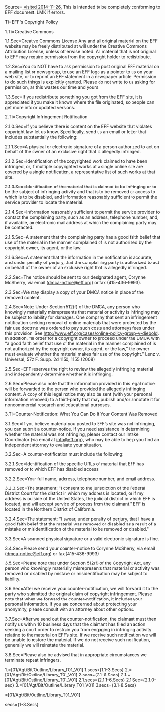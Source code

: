 Source=<a href="https://www.eff.org/copyright"> visited 2014-11-26.</a>  This is intended to be completely conforming to EFF document.  LMK if errors.

Ti=EFF's Copyright Policy

1.Ti=Creative Commons

1.1.Sec=Creative Commons License Any and all original material on the EFF website may be freely distributed at will under the Creative Commons Attribution License, unless otherwise noted. All material that is not original to EFF may require permission from the copyright holder to redistribute.

1.2.Sec=You do NOT have to ask permission to post original EFF material on a mailing list or newsgroup, to use an EFF logo as a pointer to us on your web site, or to reprint an EFF statement in a newspaper article. Permission to do such things is explicitly granted. Please do not write to us asking for permission, as this wastes our time and yours.

1.3.Sec=If you redistribute something you got from the EFF site, it is appreciated if you make it known where the file originated, so people can get more info or updated versions.

2.Ti=Copyright Infringement Notification

2.1.0.Sec=If you believe there is content on the EFF website that violates copyright law, let us know. Specifically, send us an email or letter that includes substantially the following:

2.1.1.Sec=A physical or electronic signature of a person authorized to act on behalf of the owner of an exclusive right that is allegedly infringed.

2.1.2.Sec=Identification of the copyrighted work claimed to have been infringed, or, if multiple copyrighted works at a single online site are covered by a single notification, a representative list of such works at that site.

2.1.3.Sec=Identification of the material that is claimed to be infringing or to be the subject of infringing activity and that is to be removed or access to which is to be disabled, and information reasonably sufficient to permit the service provider to locate the material.

2.1.4.Sec=Information reasonably sufficient to permit the service provider to contact the complaining party, such as an address, telephone number, and, if available, an electronic mail address at which the complaining party may be contacted.

2.1.5.Sec=A statement that the complaining party has a good faith belief that use of the material in the manner complained of is not authorized by the copyright owner, its agent, or the law.

2.1.6.Sec=A statement that the information in the notification is accurate, and under penalty of perjury, that the complaining party is authorized to act on behalf of the owner of an exclusive right that is allegedly infringed.

2.2.Sec=The notice should be sent to our designated agent, Corynne McSherry, via email (dmca-notice@eff.org) or fax (415-436-9993).

2.3.Sec=We may display a copy of your DMCA notice in place of the removed content.

2.4.Sec=Note: Under Section 512(f) of the DMCA, any person who knowingly materially misrepresents that material or activity is infringing may be subject to liability for damages. One company that sent an infringement notification seeking removal of online materials that were protected by the fair use doctrine was ordered to pay such costs and attorneys fees under this provision. See http://www.eff.org/cases/online-policy-group-v-diebold. In addition, “in order for a copyright owner to proceed under the DMCA with “a good faith belief that use of the material in the manner complained of is not authorized by the copyright owner, its agent, or the law,” the owner must evaluate whether the material makes fair use of the copyright.” Lenz v. Universal, 572 F. Supp. 2d 1150, 1155 (2008)

2.5.Sec=EFF reserves the right to review the allegedly infringing material and independently determine whether it is infringing.

2.6.Sec=Please also note that the information provided in this legal notice will be forwarded to the person who provided the allegedly infringing content. A copy of this legal notice may also be sent (with your personal information removed) to a third-party that may publish and/or annotate it for noncommercial research and educational purposes.

3.Ti=Counter-Notification: What You Can Do If Your Content Was Removed

3.1.Sec=If you believe material you posted to EFF’s site was not infringing, you can submit a counter-notice. If you need assistance in determining whether the material was not infringing, please contact our Intake Coordinator (via email at info@eff.org), who may be able to help you find an independent attorney to evaluate your situation.

3.2.Sec=A counter-notification must include the following:

3.2.1.Sec=Identification of the specific URLs of material that EFF has removed or to which EFF has disabled access.

3.2.2.Sec=Your full name, address, telephone number, and email address.

3.2.3.Sec=The statement: "I consent to the jurisdiction of the Federal District Court for the district in which my address is located, or if my address is outside of the United States, the judicial district in which EFF is located, and will accept service of process from the claimant." EFF is located in the Northern District of California.

3.2.4.Sec=The statement: "I swear, under penalty of perjury, that I have a good faith belief that the material was removed or disabled as a result of a mistake or misidentification of the material to be removed or disabled."

3.3.Sec=A scanned physical signature or a valid electronic signature is fine.

3.4.Sec=Please send your counter-notice to Corynne McSherry, via email (dmca-notice@eff.org) or fax (415-436-9993)

3.5.Sec=Please note that under Section 512(f) of the Copyright Act, any person who knowingly materially misrepresents that material or activity was removed or disabled by mistake or misidentification may be subject to liability.

3.6.Sec=After we receive your counter-notification, we will forward it to the party who submitted the original claim of copyright infringement. Please note that when we forward the counter-notification, it includes your personal information. If you are concerned about protecting your anonymity, please consult with an attorney about other options.

3.7.Sec=After we send out the counter-notification, the claimant must then notify us within 10 business days that the claimant has filed an action seeking a court order to restrain you from engaging in infringing activity relating to the material on EFF’s site. If we receive such notification we will be unable to restore the material. If we do not receive such notification, generally we will reinstate the material.

3.8.Sec=Please also be advised that in appropriate circumstances we terminate repeat infringers.

1.=[01/Agt/Bit/Outline/Library_T01_V01]
1.secs={1.1-3.Secs}
2.=[01/Agt/Bit/Outline/Library_T01_V01]
2.secs={2.1-6.Secs}
2.1.=[01/Agt/Bit/Outline/Library_T01_V01]
2.1.secs={2.1.1-6.Secs}
2.1.Sec={2.1.0-sec}
3.=[01/Agt/Bit/Outline/Library_T01_V01]
3.secs={3.1-8.Secs}

=[01/Agt/Bit/Outline/Library_T01_V01]

secs={1-3.Secs}


